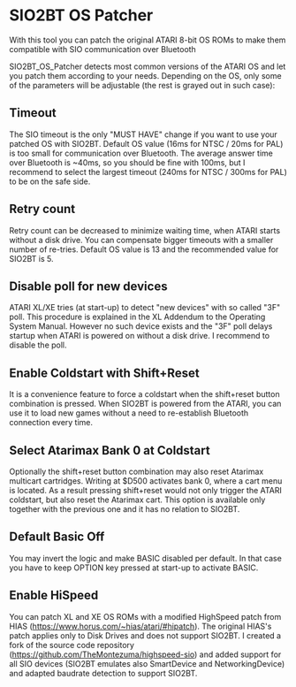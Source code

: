 # SIO2BT OS Patcher

With this tool you can patch the original ATARI 8-bit OS ROMs
to make them compatible with SIO communication over Bluetooth 

SIO2BT_OS_Patcher detects most common versions of the ATARI OS and let you patch them according to your needs.
Depending on the OS, only some of the parameters will be adjustable (the rest is grayed out in such case):

Timeout
-------
The SIO timeout is the only "MUST HAVE" change if you want to use your patched OS with SIO2BT.
Default OS value (16ms for NTSC / 20ms for PAL) is too small for communication over Bluetooth.
The average answer time over Bluetooth is ~40ms, so you should be fine with 100ms, 
but I recommend to select the largest timeout (240ms for NTSC / 300ms for PAL) to be on the safe side.

Retry count
-----------
Retry count can be decreased to minimize waiting time, when ATARI starts without a disk drive.
You can compensate bigger timeouts with a smaller number of re-tries.
Default OS value is 13 and the recommended value for SIO2BT is 5.

Disable poll for new devices
----------------------------
ATARI XL/XE tries (at start-up) to detect "new devices" with so called "3F" poll.
This procedure is explained in the XL Addendum to the Operating System Manual.
However no such device exists and the "3F" poll delays startup when ATARI is powered on without a disk drive.
I recommend to disable the poll.

Enable Coldstart with Shift+Reset
---------------------------------
It is a convenience feature to force a coldstart when the shift+reset button combination is pressed.
When SIO2BT is powered from the ATARI, you can use it to load new games without a need to re-establish Bluetooth connection every time.

Select Atarimax Bank 0 at Coldstart
-----------------------------------
Optionally the shift+reset button combination may also reset Atarimax multicart cartridges.
Writing at $D500 activates bank 0, where a cart menu is located.
As a result pressing shift+reset would not only trigger the ATARI coldstart, but also reset the Atarimax cart.
This option is available only together with the previous one and it has no relation to SIO2BT.

Default Basic Off
-----------------
You may invert the logic and make BASIC disabled per default.
In that case you have to keep OPTION key pressed at start-up to activate BASIC.

Enable HiSpeed
--------------
You can patch XL and XE OS ROMs with a modified HighSpeed patch from HIAS (https://www.horus.com/~hias/atari/#hipatch).
The original HIAS's patch applies only to Disk Drives and does not support SIO2BT.
I created a fork of the source code repository (https://github.com/TheMontezuma/highspeed-sio) and added support for all SIO devices (SIO2BT emulates also SmartDevice and NetworkingDevice) and adapted baudrate detection to support SIO2BT.
